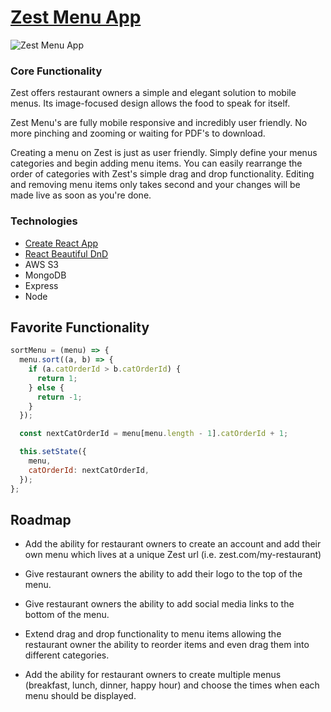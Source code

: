 # [Zest Menu App](https://blooming-hamlet-91667.herokuapp.com/)

![Zest Menu App](https://i.imgur.com/tIM1KIF.png)

### Core Functionality

Zest offers restaurant owners a simple and elegant solution to mobile menus. Its image-focused design allows the food to speak for itself.

Zest Menu's are fully mobile responsive and incredibly user friendly. No more pinching and zooming or waiting for PDF's to download.

Creating a menu on Zest is just as user friendly. Simply define your menus categories and begin adding menu items. You can easily rearrange the order of categories with Zest's simple drag and drop functionality. Editing and removing menu items only takes second and your changes will be made live as soon as you're done.

### Technologies

- [Create React App](https://github.com/facebook/create-react-app)
- [React Beautiful DnD](https://github.com/atlassian/react-beautiful-dnd)
- AWS S3
- MongoDB
- Express
- Node

## Favorite Functionality

```javascript
sortMenu = (menu) => {
  menu.sort((a, b) => {
    if (a.catOrderId > b.catOrderId) {
      return 1;
    } else {
      return -1;
    }
  });

  const nextCatOrderId = menu[menu.length - 1].catOrderId + 1;

  this.setState({
    menu,
    catOrderId: nextCatOrderId,
  });
};
```

## Roadmap

- Add the ability for restaurant owners to create an account and add their own menu which lives at a unique Zest url (i.e. zest.com/my-restaurant)

- Give restaurant owners the ability to add their logo to the top of the menu.

- Give restaurant owners the ability to add social media links to the bottom of the menu.

- Extend drag and drop functionality to menu items allowing the restaurant owner the ability to reorder items and even drag them into different categories.

- Add the ability for restaurant owners to create multiple menus (breakfast, lunch, dinner, happy hour) and choose the times when each menu should be displayed.
